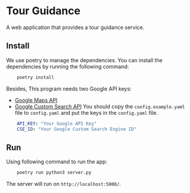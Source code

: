 # Tour Guidance

A web application that provides a tour guidance service.

## Install

We use poetry to manage the dependencies. You can install the dependencies by running the following command:

```bash
    poetry install
```

Besides, This program needs two Google API keys:
- [Google Maps API](https://developers.google.com/maps/documentation/javascript/get-api-key)
- [Google Custom Search API](https://developers.google.com/custom-search/v1/overview)
You should copy the `config.example.yaml` file to `config.yaml` and put the keys in the `config.yaml` file.
```yaml
    API_KEY: "Your Google API Key"
    CSE_ID: "Your Google Custom Search Engine ID"
```

## Run

Using following command to run the app:
```bash
    poetry run python3 server.py
```
The server will run on `http://localhost:5000/`.